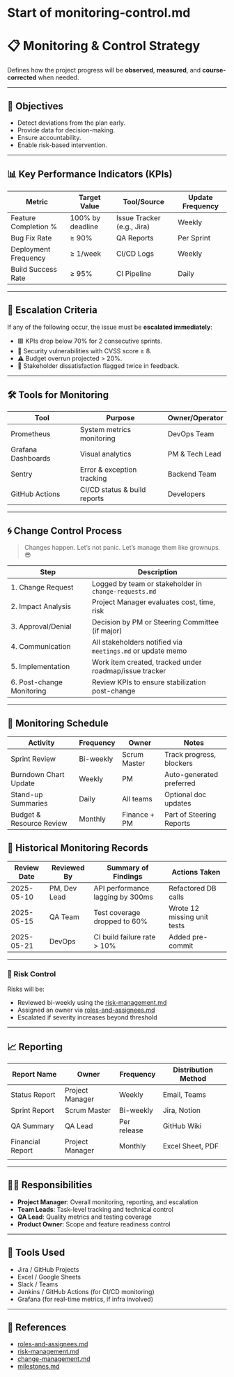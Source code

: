 <!--
START OF monitoring-control.md

Purpose:
This document defines how project progress, quality, and risks will be monitored and controlled throughout the lifecycle. 
It aligns with best practices described in "Software Project Management" by Bob Hughes et al.

Update Frequency:
Update this document at the beginning of every major milestone and after key reviews (weekly, bi-weekly, etc.)

Location: /project-management/monitoring-control.md
-->

# Start of monitoring-control.md

# 📋 Monitoring & Control Strategy

Defines how the project progress will be **observed**, **measured**, and **course-corrected** when needed.

---

## 🧭 Objectives

- Detect deviations from the plan early.
- Provide data for decision-making.
- Ensure accountability.
- Enable risk-based intervention.

---

## 📊 Key Performance Indicators (KPIs)

| Metric               | Target Value     | Tool/Source                | Update Frequency |
|----------------------|------------------|----------------------------|------------------|
| Feature Completion % | 100% by deadline | Issue Tracker (e.g., Jira) | Weekly           |
| Bug Fix Rate         | ≥ 90%            | QA Reports                 | Per Sprint       |
| Deployment Frequency | ≥ 1/week         | CI/CD Logs                 | Weekly           |
| Build Success Rate   | ≥ 95%            | CI Pipeline                | Daily            |

---

## 🧠 Escalation Criteria

If any of the following occur, the issue must be **escalated immediately**:

- 🟥 KPIs drop below 70% for 2 consecutive sprints.
- 🚨 Security vulnerabilities with CVSS score ≥ 8.
- ⚠️ Budget overrun projected > 20%.
- 🧯 Stakeholder dissatisfaction flagged twice in feedback.

---

## 🛠️ Tools for Monitoring

| Tool               | Purpose                      | Owner/Operator |
|--------------------|------------------------------|----------------|
| Prometheus         | System metrics monitoring    | DevOps Team    |
| Grafana Dashboards | Visual analytics             | PM & Tech Lead |
| Sentry             | Error & exception tracking   | Backend Team   |
| GitHub Actions     | CI/CD status & build reports | Developers     |

---

## 🌀 Change Control Process

> Changes happen. Let’s not panic. Let’s manage them like grownups. 😎

| Step                      | Description                                                |
|---------------------------|------------------------------------------------------------|
| 1. Change Request         | Logged by team or stakeholder in `change-requests.md`      |
| 2. Impact Analysis        | Project Manager evaluates cost, time, risk                 |
| 3. Approval/Denial        | Decision by PM or Steering Committee (if major)            |
| 4. Communication          | All stakeholders notified via `meetings.md` or update memo |
| 5. Implementation         | Work item created, tracked under roadmap/issue tracker     |
| 6. Post-change Monitoring | Review KPIs to ensure stabilization post-change            |

---

## 📅 Monitoring Schedule

| Activity                 | Frequency | Owner        | Notes                    |
|--------------------------|-----------|--------------|--------------------------|
| Sprint Review            | Bi-weekly | Scrum Master | Track progress, blockers |
| Burndown Chart Update    | Weekly    | PM           | Auto-generated preferred |
| Stand-up Summaries       | Daily     | All teams    | Optional doc updates     |
| Budget & Resource Review | Monthly   | Finance + PM | Part of Steering Reports |


## 📖 Historical Monitoring Records

| Review Date | Reviewed By  | Summary of Findings              | Actions Taken               |
|-------------|--------------|----------------------------------|-----------------------------|
| 2025-05-10  | PM, Dev Lead | API performance lagging by 300ms | Refactored DB calls         |
| 2025-05-15  | QA Team      | Test coverage dropped to 60%     | Wrote 12 missing unit tests |
| 2025-05-21  | DevOps       | CI build failure rate > 10%      | Added pre-commit            |

---

### 🧯 Risk Control

Risks will be:
- Reviewed bi-weekly using the [risk-management.md](risk-management.md)
- Assigned an owner via [roles-and-assignees.md](roles-and-assignees.md)
- Escalated if severity increases beyond threshold

---

## 📈 Reporting

| Report Name      | Owner           | Frequency   | Distribution Method |
|------------------|-----------------|-------------|---------------------|
| Status Report    | Project Manager | Weekly      | Email, Teams        |
| Sprint Report    | Scrum Master    | Bi-weekly   | Jira, Notion        |
| QA Summary       | QA Lead         | Per release | GitHub Wiki         |
| Financial Report | Project Manager | Monthly     | Excel Sheet, PDF    |
|                  |                 |             |                     |

---

## 🧑‍💼 Responsibilities

- **Project Manager**: Overall monitoring, reporting, and escalation  
- **Team Leads**: Task-level tracking and technical control  
- **QA Lead**: Quality metrics and testing coverage  
- **Product Owner**: Scope and feature readiness control  

---

## 📌 Tools Used

- Jira / GitHub Projects
- Excel / Google Sheets
- Slack / Teams
- Jenkins / GitHub Actions (for CI/CD monitoring)
- Grafana (for real-time metrics, if infra involved)

---

## 📒 References

- [roles-and-assignees.md](roles-and-assignees.md)  
- [risk-management.md](risk-management.md)  
- [change-management.md](change-management.md)  
- [milestones.md](milestones.md)  

<!-- END OF monitoring-control.md -->
